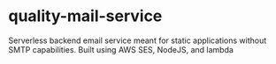 # quality-mail-service
Serverless backend email service meant for static applications without SMTP capabilities.
Built using AWS SES, NodeJS, and lambda
